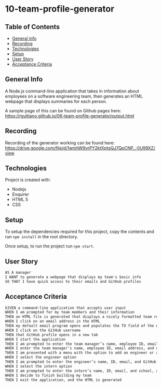 # 10-team-profile-generator

## Table of Contents
* [General info](#general-info)
* [Recording](#screenshot)
* [Technologies](#technologies)
* [Setup](#setup)
* [User Story](#User-Story)
* [Acceptance Criteria](#Acceptance-Criteria)

## General Info
A Node.js command-line application that takes in information about employees on a software engineering team, then generates an HTML webpage that displays summaries for each person.

A sample page of this can be found on Github pages here: https://rgultiano.github.io/06-team-profile-generator/output.html

## Recording
Recording of the generator working can be found here: https://drive.google.com/file/d/1wmhW9vrPY2ktXptgQJ7QpCNP_-0U99XZ/view

## Technologies
Project is created with:
* Nodejs
* Enquirer
* HTML 5
* CSS

## Setup
To setup the dependencies required for this project, copy the contents and run `npm install` in the root directory.

Once setup, to run the project run `npm start`.

## User Story

```md
AS A manager
I WANT to generate a webpage that displays my team's basic info
SO THAT I have quick access to their emails and GitHub profiles
```

## Acceptance Criteria

```md
GIVEN a command-line application that accepts user input
WHEN I am prompted for my team members and their information
THEN an HTML file is generated that displays a nicely formatted team roster based on user input
WHEN I click on an email address in the HTML
THEN my default email program opens and populates the TO field of the email with the address
WHEN I click on the GitHub username
THEN that GitHub profile opens in a new tab
WHEN I start the application
THEN I am prompted to enter the team manager’s name, employee ID, email address, and office number
WHEN I enter the team manager’s name, employee ID, email address, and office number
THEN I am presented with a menu with the option to add an engineer or an intern or to finish building my team
WHEN I select the engineer option
THEN I am prompted to enter the engineer’s name, ID, email, and GitHub username, and I am taken back to the menu
WHEN I select the intern option
THEN I am prompted to enter the intern’s name, ID, email, and school, and I am taken back to the menu
WHEN I decide to finish building my team
THEN I exit the application, and the HTML is generated
```